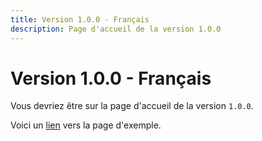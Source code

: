 ```yaml
---
title: Version 1.0.0 - Français
description: Page d'accueil de la version 1.0.0
---
```


# Version 1.0.0 - Français

Vous devriez être sur la page d'accueil de la version `1.0.0`.

Voici un [lien](./example.md) vers la page d'exemple.
